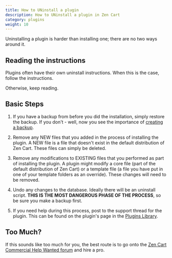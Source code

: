 ```yaml
---
title: How to UNinstall a plugin
description: How to UNinstall a plugin in Zen Cart
category: plugins
weight: 10
---
```


Uninstalling a plugin is harder than installing one; there are no
two ways around it. 


## Reading the instructions

Plugins often have their own uninstall instructions.  When this is
the case, follow the instructions. 

Otherwise, keep reading. 

## Basic Steps 

1. If you have a backup from before you did the installation, simply 
restore the backup.  If you don't - well, now you see the importance
of [creating a backup](/user/running/backup/).

1. Remove any NEW files that you added in the process of installing the plugin.   A NEW file is a file that doesn't exist in the default distribution of Zen Cart.  These files can simply be deleted. 

1. Remove any modifications to EXISTING files that you performed as part of installing the plugin.  A plugin might modify a core file (part of the default distribution of Zen Cart) or a template file (a file you have put in one of your template folders as an override).  These changes will need to be removed. 

1. Undo any changes to the database. Ideally there will be an uninstall
script.  **THIS IS THE MOST DANGEROUS PHASE OF THE PROCESS**, so be sure
you make a backup first. 

1. If you need help during this process, post to the support thread
for the plugin.  This can be found on the plugin's page in the 
[Plugins Library](https://www.zen-cart.com/downloads.php). 

## Too Much? 
If this sounds like too much for you, the best route is to go onto the 
[Zen Cart Commercial Help Wanted forum](https://www.zen-cart.com/forumdisplay.php?138-Commercial-Help-Wanted) and hire a pro. 

